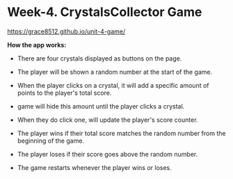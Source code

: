 # Week-4. CrystalsCollector Game

https://grace8512.github.io/unit-4-game/

<strong>How the app works:</strong>

  * There are four crystals displayed as buttons on the page.

  * The player will be shown a random number at the start of the game.

  * When the player clicks on a crystal, it will add a specific amount of points to the player's total score.

  * game will hide this amount until the player clicks a crystal.

  * When they do click one, will update the player's score counter.

  * The player wins if their total score matches the random number from the beginning of the game.

  * The player loses if their score goes above the random number.

  * The game restarts whenever the player wins or loses.
